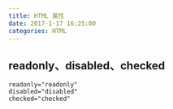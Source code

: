 ```yaml
---
title: HTML 属性
date: 2017-1-17 16:25:00
categories: HTML
---
```



## readonly、disabled、checked

```
readonly="readonly"
disabled="disabled"
checked="checked"
```

